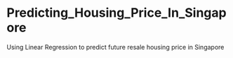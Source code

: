 # Predicting_Housing_Price_In_Singapore
 Using Linear Regression to predict future resale housing price in Singapore
